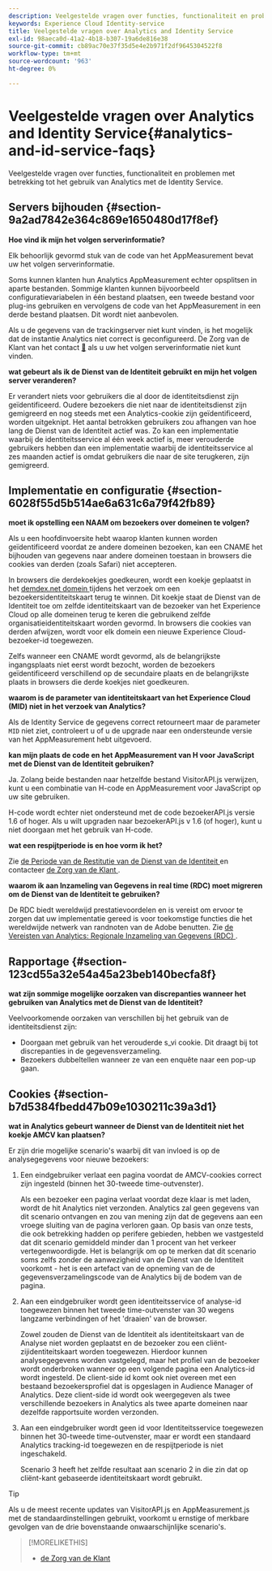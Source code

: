 ```yaml
---
description: Veelgestelde vragen over functies, functionaliteit en problemen met betrekking tot het gebruik van Analytics met de Experience Cloud Identity Service.
keywords: Experience Cloud Identity-service
title: Veelgestelde vragen over Analytics and Identity Service
exl-id: 98aeca0d-41a2-4b18-b307-19a6de816e38
source-git-commit: cb89ac70e37f35d5e4e2b971f2df9645304522f8
workflow-type: tm+mt
source-wordcount: '963'
ht-degree: 0%

---
```


# Veelgestelde vragen over Analytics and Identity Service{#analytics-and-id-service-faqs}

Veelgestelde vragen over functies, functionaliteit en problemen met betrekking tot het gebruik van Analytics met de Identity Service.

## Servers bijhouden {#section-9a2ad7842e364c869e1650480d17f8ef}

**Hoe vind ik mijn het volgen serverinformatie?**

Elk behoorlijk gevormd stuk van de code van het AppMeasurement bevat uw het volgen serverinformatie.

Soms kunnen klanten hun Analytics AppMeasurement echter opsplitsen in aparte bestanden. Sommige klanten kunnen bijvoorbeeld configuratievariabelen in één bestand plaatsen, een tweede bestand voor plug-ins gebruiken en vervolgens de code van het AppMeasurement in een derde bestand plaatsen. Dit wordt niet aanbevolen.

Als u de gegevens van de trackingserver niet kunt vinden, is het mogelijk dat de instantie Analytics niet correct is geconfigureerd. De Zorg van de Klant van het contact [&#128279;](https://helpx.adobe.com/nl/marketing-cloud/contact-support.html) als u uw het volgen serverinformatie niet kunt vinden.

**wat gebeurt als ik de Dienst van de Identiteit gebruikt en mijn het volgen server veranderen?**

Er verandert niets voor gebruikers die al door de identiteitsdienst zijn geïdentificeerd. Oudere bezoekers die niet naar de identiteitsdienst zijn gemigreerd en nog steeds met een Analytics-cookie zijn geïdentificeerd, worden uitgeknipt. Het aantal betrokken gebruikers zou afhangen van hoe lang de Dienst van de Identiteit actief was. Zo kan een implementatie waarbij de identiteitsservice al één week actief is, meer verouderde gebruikers hebben dan een implementatie waarbij de identiteitsservice al zes maanden actief is omdat gebruikers die naar de site terugkeren, zijn gemigreerd.

## Implementatie en configuratie {#section-6028f55d5b514ae6a631c6a79f42fb89}

**moet ik opstelling een NAAM om bezoekers over domeinen te volgen?**

Als u een hoofdinvoersite hebt waarop klanten kunnen worden geïdentificeerd voordat ze andere domeinen bezoeken, kan een CNAME het bijhouden van gegevens naar andere domeinen toestaan in browsers die cookies van derden (zoals Safari) niet accepteren.

In browsers die derdekoekjes goedkeuren, wordt een koekje geplaatst in het [ demdex.net domein ](https://experienceleague.adobe.com/docs/audience-manager/user-guide/reference/demdex-calls.html?lang=nl-NL) tijdens het verzoek om een bezoekersidentiteitskaart terug te winnen. Dit koekje staat de Dienst van de Identiteit toe om zelfde identiteitskaart van de bezoeker van het Experience Cloud op alle domeinen terug te keren die gebruikend zelfde organisatieidentiteitskaart worden gevormd. In browsers die cookies van derden afwijzen, wordt voor elk domein een nieuwe Experience Cloud-bezoeker-id toegewezen.

Zelfs wanneer een CNAME wordt gevormd, als de belangrijkste ingangsplaats niet eerst wordt bezocht, worden de bezoekers geïdentificeerd verschillend op de secundaire plaats en de belangrijkste plaats in browsers die derde koekjes niet goedkeuren.

**waarom is de parameter van identiteitskaart van het Experience Cloud (MID) niet in het verzoek van Analytics?**

Als de Identity Service de gegevens correct retourneert maar de parameter `MID` niet ziet, controleert u of u de upgrade naar een ondersteunde versie van het AppMeasurement hebt uitgevoerd.

**kan mijn plaats de code en het AppMeasurement van H voor JavaScript met de Dienst van de Identiteit gebruiken?**

Ja. Zolang beide bestanden naar hetzelfde bestand VisitorAPI.js verwijzen, kunt u een combinatie van H-code en AppMeasurement voor JavaScript op uw site gebruiken.

H-code wordt echter niet ondersteund met de code bezoekerAPI.js versie 1.6 of hoger. Als u wilt upgraden naar bezoekerAPI.js v 1.6 (of hoger), kunt u niet doorgaan met het gebruik van H-code.

**wat een respijtperiode is en hoe vorm ik het?**

Zie [ de Periode van de Restitutie van de Dienst van de Identiteit ](../reference/analytics-reference/grace-period.md) en contacteer [ de Zorg van de Klant ](https://helpx.adobe.com/nl/marketing-cloud/contact-support.html).

**waarom ik aan Inzameling van Gegevens in real time (RDC) moet migreren om de Dienst van de Identiteit te gebruiken?**

De RDC biedt wereldwijd prestatievoordelen en is vereist om ervoor te zorgen dat uw implementatie gereed is voor toekomstige functies die het wereldwijde netwerk van randnoten van de Adobe benutten. Zie [ de Vereisten van Analytics: Regionale Inzameling van Gegevens (RDC) ](../reference/requirements.md#section-7d04bb013bc84a25bae3b148bc0ca25f).

## Rapportage {#section-123cd55a32e54a45a23beb140becfa8f}

**wat zijn sommige mogelijke oorzaken van discrepanties wanneer het gebruiken van Analytics met de Dienst van de Identiteit?**

Veelvoorkomende oorzaken van verschillen bij het gebruik van de identiteitsdienst zijn:

* Doorgaan met gebruik van het verouderde s_vi cookie. Dit draagt bij tot discrepanties in de gegevensverzameling.
* Bezoekers dubbeltellen wanneer ze van een enquête naar een pop-up gaan.

## Cookies {#section-b7d5384fbedd47b09e1030211c39a3d1}

**wat in Analytics gebeurt wanneer de Dienst van de Identiteit niet het koekje AMCV kan plaatsen?**

Er zijn drie mogelijke scenario&#39;s waarbij dit van invloed is op de analysegegevens voor nieuwe bezoekers:

1. Een eindgebruiker verlaat een pagina voordat de AMCV-cookies correct zijn ingesteld (binnen het 30-tweede time-outvenster).

   Als een bezoeker een pagina verlaat voordat deze klaar is met laden, wordt de hit Analytics niet verzonden. Analytics zal geen gegevens van dit scenario ontvangen en zou van mening zijn dat de gegevens aan een vroege sluiting van de pagina verloren gaan. Op basis van onze tests, die ook betrekking hadden op perifere gebieden, hebben we vastgesteld dat dit scenario gemiddeld minder dan 1 procent van het verkeer vertegenwoordigde. Het is belangrijk om op te merken dat dit scenario soms zelfs zonder de aanwezigheid van de Dienst van de Identiteit voorkomt - het is een artefact van de opneming van de de gegevensverzamelingscode van de Analytics bij de bodem van de pagina.

1. Aan een eindgebruiker wordt geen identiteitsservice of analyse-id toegewezen binnen het tweede time-outvenster van 30 wegens langzame verbindingen of het &#39;draaien&#39; van de browser.

   Zowel zouden de Dienst van de Identiteit als identiteitskaart van de Analyse niet worden geplaatst en de bezoeker zou een cliënt-zijidentiteitskaart worden toegewezen. Hierdoor kunnen analysegegevens worden vastgelegd, maar het profiel van de bezoeker wordt onderbroken wanneer op een volgende pagina een Analytics-id wordt ingesteld. De client-side id komt ook niet overeen met een bestaand bezoekersprofiel dat is opgeslagen in Audience Manager of Analytics. Deze client-side id wordt ook weergegeven als twee verschillende bezoekers in Analytics als twee aparte domeinen naar dezelfde rapportsuite worden verzonden.

1. Aan een eindgebruiker wordt geen id voor Identiteitsservice toegewezen binnen het 30-tweede time-outvenster, maar er wordt een standaard Analytics tracking-id toegewezen en de respijtperiode is niet ingeschakeld.

   Scenario 3 heeft het zelfde resultaat aan scenario 2 in die zin dat op cliënt-kant gebaseerde identiteitskaart wordt gebruikt.

>[!TIP]
>
>Als u de meest recente updates van VisitorAPI.js en AppMeasurement.js met de standaardinstellingen gebruikt, voorkomt u ernstige of merkbare gevolgen van de drie bovenstaande onwaarschijnlijke scenario&#39;s.

>[!MORELIKETHIS]
>
>* [ de Zorg van de Klant ](https://helpx.adobe.com/nl/marketing-cloud/contact-support.html)
